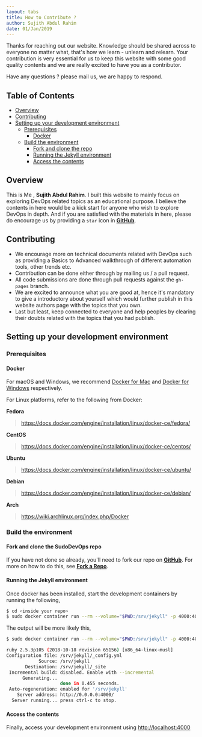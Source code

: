 ```yaml
---
layout: tabs
title: How to Contribute ?
author: Sujith Abdul Rahim
date: 01/Jan/2019
---
```


Thanks for reaching out our website. Knowledge should be shared across to everyone no matter what, that's how we learn - unlearn and relearn. Your contribution is very essential for us to keep this website with some good quality contents and we are really excited to have you as a contributor. 

Have any questions ? please mail us, we are happy to respond.

## **Table of Contents**

* [Overview](#overview)
* [Contributing](#contributing)
* [Setting up your development environment](#setting-up-your-development-environment)
    * [Prerequisites](#prerequisites)
        * [Docker](#docker)
    * [Build the environment](#build-the-environment)
        * [Fork and clone the repo](#fork-and-clone-the-sudodevops-repo)
        * [Running the Jekyll environment](#running-the-jekyll-environment)
        * [Access the contents](#access-the-contents)

## **Overview**

This is Me , **Sujith Abdul Rahim**. I built this website to mainly focus on exploring DevOps related topics as an educational purpose. I believe the contents in here would be a kick start for anyone who wish to explore DevOps in depth. And if you are satisfied with the materials in here, please do encourage us by providing a `star` icon in [**GitHub**](https://github.com/sujiar37/SudoDevOps).

## **Contributing**

- We encourage more on technical documents related with DevOps such as providing a Basics to Advanced walkthrough of different automation tools, other trends etc.
- Contribution can be done either through by mailing us / a pull request.
- All code submissions are done through pull requests against the `gh-pages` branch.
- We are excited to announce what you are good at, hence it's mandatory to give a introductory about yourself which would further publish in this website authors page with the topics that you own.
- Last but least, keep connected to everyone and help peoples by clearing their doubts related with the topics that you had publish.


## **Setting up your development environment**

### **Prerequisites**

#### **Docker**

For macOS and Windows, we recommend [Docker for Mac](https://www.docker.com/docker-mac) and [Docker for Windows](https://www.docker.com/docker-windows)
respectively.

For Linux platforms, refer to the following from Docker:

**Fedora**

> <https://docs.docker.com/engine/installation/linux/docker-ce/fedora/>

**CentOS**

> <https://docs.docker.com/engine/installation/linux/docker-ce/centos/>

**Ubuntu**

> <https://docs.docker.com/engine/installation/linux/docker-ce/ubuntu/>

**Debian**

> <https://docs.docker.com/engine/installation/linux/docker-ce/debian/>

**Arch**

> <https://wiki.archlinux.org/index.php/Docker>


### **Build the environment**

#### **Fork and clone the SudoDevOps repo**

If you have not done so already, you'll need to fork our repo on [**GitHub**](https://github.com/sujiar37/SudoDevOps). For more on how to do this, see [**Fork a Repo**](https://help.github.com/articles/fork-a-repo/).

#### **Running the Jekyll environment**

Once docker has been installed, start the development containers by running the following,

```bash
$ cd <inside your repo>
$ sudo docker container run --rm --volume="$PWD:/srv/jekyll" -p 4000:4000  -it jekyll/jekyll  jekyll serve --watch
```

The output will be more likely this,

```bash
$ sudo docker container run --rm --volume="$PWD:/srv/jekyll" -p 4000:4000  -it jekyll/jekyll  jekyll serve --watch

ruby 2.5.3p105 (2018-10-18 revision 65156) [x86_64-linux-musl]
Configuration file: /srv/jekyll/_config.yml
            Source: /srv/jekyll
       Destination: /srv/jekyll/_site
 Incremental build: disabled. Enable with --incremental
      Generating... 
                    done in 0.455 seconds.
 Auto-regeneration: enabled for '/srv/jekyll'
    Server address: http://0.0.0.0:4000/
  Server running... press ctrl-c to stop.

```

#### **Access the contents**

Finally, access your development environment using <http://localhost:4000>





